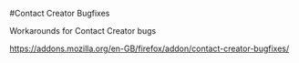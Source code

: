 #Contact Creator Bugfixes

Workarounds for Contact Creator bugs

https://addons.mozilla.org/en-GB/firefox/addon/contact-creator-bugfixes/

